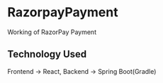 # RazorpayPayment
Working of RazorPay Payment

## Technology Used
Frontend -> React, 
Backend -> Spring Boot(Gradle)
